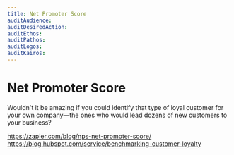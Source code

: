 ```yaml
---
title: Net Promoter Score
auditAudience:
auditDesiredAction:
auditEthos:
auditPathos:
auditLogos:
auditKairos:
---
```


# Net Promoter Score

Wouldn't it be amazing if you could identify that type of loyal customer for your own company—the ones who would lead dozens of new customers to your business?

https://zapier.com/blog/nps-net-promoter-score/
https://blog.hubspot.com/service/benchmarking-customer-loyalty
